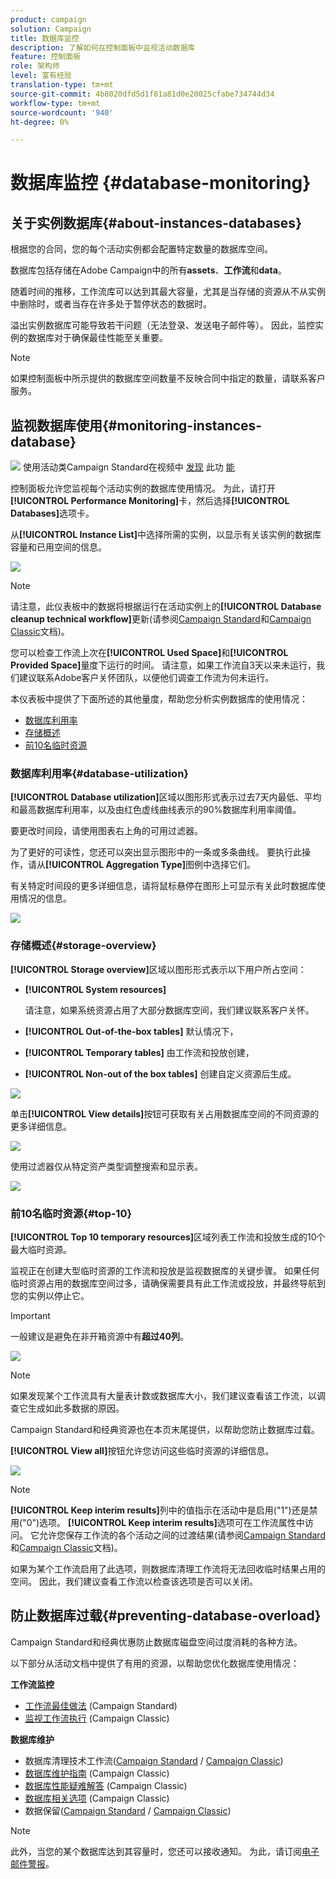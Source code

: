 ```yaml
---
product: campaign
solution: Campaign
title: 数据库监控
description: 了解如何在控制面板中监视活动数据库
feature: 控制面板
role: 架构师
level: 富有经验
translation-type: tm+mt
source-git-commit: 4b8020dfd5d1f81a81d0e20025cfabe734744d34
workflow-type: tm+mt
source-wordcount: '940'
ht-degree: 0%

---
```



# 数据库监控 {#database-monitoring}

## 关于实例数据库{#about-instances-databases}

根据您的合同，您的每个活动实例都会配置特定数量的数据库空间。

数据库包括存储在Adobe Campaign中的所有&#x200B;**assets**、**工作流**&#x200B;和&#x200B;**data**。

随着时间的推移，工作流库可以达到其最大容量，尤其是当存储的资源从不从实例中删除时，或者当存在许多处于暂停状态的数据时。

溢出实例数据库可能导致若干问题（无法登录、发送电子邮件等）。 因此，监控实例的数据库对于确保最佳性能至关重要。

>[!NOTE]
>
>如果控制面板中所示提供的数据库空间数量不反映合同中指定的数量，请联系客户服务。

## 监视数据库使用{#monitoring-instances-database}

![](assets/do-not-localize/how-to-video.png) 使用活动类Campaign Standard在视频中 [发现](https://experienceleague.adobe.com/docs/campaign-classic-learn/control-panel/performance-monitoring/monitoring-databases.html?lang=en#performance-monitoring) 此功 [能](https://experienceleague.adobe.com/docs/campaign-standard-learn/control-panel/performance-monitoring/monitoring-databases.html?lang=en#performance-monitoring)

控制面板允许您监视每个活动实例的数据库使用情况。 为此，请打开&#x200B;**[!UICONTROL Performance Monitoring]**&#x200B;卡，然后选择&#x200B;**[!UICONTROL Databases]**&#x200B;选项卡。

从&#x200B;**[!UICONTROL Instance List]**&#x200B;中选择所需的实例，以显示有关该实例的数据库容量和已用空间的信息。

![](assets/databases_dashboard.png)

>[!NOTE]
>
>请注意，此仪表板中的数据将根据运行在活动实例上的&#x200B;**[!UICONTROL Database cleanup technical workflow]**&#x200B;更新(请参阅[Campaign Standard](https://docs.adobe.com/help/en/campaign-standard/using/administrating/application-settings/technical-workflows.html#list-of-technical-workflows)和[Campaign Classic](https://docs.adobe.com/help/en/campaign-classic/using/monitoring-campaign-classic/data-processing/database-cleanup-workflow.html)文档)。
>
>您可以检查工作流上次在&#x200B;**[!UICONTROL Used Space]**&#x200B;和&#x200B;**[!UICONTROL Provided Space]**&#x200B;量度下运行的时间。 请注意，如果工作流自3天以来未运行，我们建议联系Adobe客户关怀团队，以便他们调查工作流为何未运行。

本仪表板中提供了下面所述的其他量度，帮助您分析实例数据库的使用情况：

* [数据库利用率](../../performance-monitoring/using/database-monitoring.md#database-utilization)
* [存储概述](../../performance-monitoring/using/database-monitoring.md#storage-overview)
* [前10名临时资源](../../performance-monitoring/using/database-monitoring.md#top-10)

### 数据库利用率{#database-utilization}

**[!UICONTROL Database utilization]**&#x200B;区域以图形形式表示过去7天内最低、平均和最高数据库利用率，以及由红色虚线曲线表示的90%数据库利用率阈值。

要更改时间段，请使用图表右上角的可用过滤器。

为了更好的可读性，您还可以突出显示图形中的一条或多条曲线。 要执行此操作，请从&#x200B;**[!UICONTROL Aggregation Type]**&#x200B;图例中选择它们。

有关特定时间段的更多详细信息，请将鼠标悬停在图形上可显示有关此时数据库使用情况的信息。

![](assets/databases_dashboard_detail.png)

### 存储概述{#storage-overview}

**[!UICONTROL Storage overview]**&#x200B;区域以图形形式表示以下用户所占空间：

* **[!UICONTROL System resources]**

   请注意，如果系统资源占用了大部分数据库空间，我们建议联系客户关怀。

* **[!UICONTROL Out-of-the-box tables]** 默认情况下，
* **[!UICONTROL Temporary tables]** 由工作流和投放创建，
* **[!UICONTROL Non-out of the box tables]** 创建自定义资源后生成。

![](assets/database-storage-overview.png)

单击&#x200B;**[!UICONTROL View details]**&#x200B;按钮可获取有关占用数据库空间的不同资源的更多详细信息。

![](assets/database-storage-details.png)

使用过滤器仅从特定资产类型调整搜索和显示表。

![](assets/database-storage-overview-filter.png)

### 前10名临时资源{#top-10}

**[!UICONTROL Top 10 temporary resources]**&#x200B;区域列表工作流和投放生成的10个最大临时资源。

监视正在创建大型临时资源的工作流和投放是监视数据库的关键步骤。 如果任何临时资源占用的数据库空间过多，请确保需要具有此工作流或投放，并最终导航到您的实例以停止它。

>[!IMPORTANT]
>
>一般建议是避免在非开箱资源中有&#x200B;**超过40列**。

![](assets/database-top10.png)

>[!NOTE]
>
>如果发现某个工作流具有大量表计数或数据库大小，我们建议查看该工作流，以调查它生成如此多数据的原因。
>
>Campaign Standard和经典资源也在本页末尾提供，以帮助您防止数据库过载。

**[!UICONTROL View all]**&#x200B;按钮允许您访问这些临时资源的详细信息。

![](assets/database-top10-view.png)

>[!NOTE]
>
>**[!UICONTROL Keep interim results]**&#x200B;列中的值指示在活动中是启用(&quot;1&quot;)还是禁用(&quot;0&quot;)选项。 **[!UICONTROL Keep interim results]**&#x200B;选项可在工作流属性中访问。 它允许您保存工作流的各个活动之间的过渡结果(请参阅[Campaign Standard](https://docs.adobe.com/content/help/en/campaign-standard/using/managing-processes-and-data/executing-a-workflow/managing-execution-options.html)和[Campaign Classic](https://docs.adobe.com/content/help/en/campaign-classic/using/automating-with-workflows/general-operation/workflow-best-practices.html#logs)文档)。
>
>如果为某个工作流启用了此选项，则数据库清理工作流将无法回收临时结果占用的空间。 因此，我们建议查看工作流以检查该选项是否可以关闭。

## 防止数据库过载{#preventing-database-overload}

Campaign Standard和经典优惠防止数据库磁盘空间过度消耗的各种方法。

以下部分从活动文档中提供了有用的资源，以帮助您优化数据库使用情况：

**工作流监控**

* [工作流最佳做法](https://docs.adobe.com/content/help/en/campaign-standard/using/managing-processes-and-data/workflow-general-operation/best-practices-workflows.html) (Campaign Standard)
* [监视工作流执行](https://docs.adobe.com/help/en/campaign-classic/using/automating-with-workflows/monitoring-workflows/monitoring-workflow-execution.html) (Campaign Classic)

**数据库维护**

* 数据库清理技术工作流([Campaign Standard](https://docs.adobe.com/help/en/campaign-standard/using/administrating/application-settings/technical-workflows.html#list-of-technical-workflows) / [Campaign Classic](https://docs.adobe.com/help/en/campaign-classic/using/monitoring-campaign-classic/data-processing/database-cleanup-workflow.html))
* [数据库维护指南](https://docs.adobe.com/content/help/en/campaign-classic/using/monitoring-campaign-classic/database-maintenance/recommendations.html) (Campaign Classic)
* [数据库性能疑难解答](https://docs.adobe.com/content/help/en/campaign-classic/using/monitoring-campaign-classic/troubleshooting/database-performances.html) (Campaign Classic)
* [数据库相关选项](https://docs.adobe.com/help/en/campaign-classic/using/installing-campaign-classic/appendices/configuring-campaign-options.html#database) (Campaign Classic)
* 数据保留([Campaign Standard](https://docs.adobe.com/help/en/campaign-standard/using/administrating/application-settings/data-retention.html) / [Campaign Classic](https://docs.adobe.com/help/en/campaign-classic/using/configuring-campaign-classic/data-model/data-model-best-practices.html#data-retention))

>[!NOTE]
>
>此外，当您的某个数据库达到其容量时，您还可以接收通知。 为此，请订阅[电子邮件警报](../../performance-monitoring/using/email-alerting.md)。
